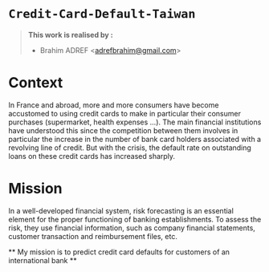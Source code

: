 # `Credit-Card-Default-Taiwan`

> **This work is realised by :**
> - Brahim ADREF <<adrefbrahim@gmail.com>>

# Context 
In France and abroad, more and more consumers have become accustomed to using credit cards to make in particular their consumer purchases (supermarket, health expenses ...). 
The main financial institutions have understood this since the competition between them involves in particular the increase in the number of bank card holders associated 
with a revolving line of credit. But with the crisis, the default rate on outstanding loans on these credit cards has increased sharply.

# Mission 
In a well-developed financial system, risk forecasting is an essential element for the proper functioning of banking establishments. 
To assess the risk, they use financial information, such as company financial statements, customer transaction and reimbursement files, etc.

** My mission is to predict credit card defaults for customers of an international bank ** 
